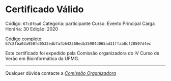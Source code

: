 # Certificado Válido

Código: `67c8fba0`
Categoria: participante
Curso: Evento Principal
Carga Horária: 30
Edição: 2020


Código completo: `67c8fba03a950fd0532edb7afb642360edb35904d065ad31ffaa8cf20507d4ec`


Este certificado foi expedido pela Comissão organizadora do IV Curso de Verão em Bioinformática da UFMG.

----

Qualquer dúvida contacte a [_Comissão Organizadora_](<mailto:cursobioinfoufmg@gmail.com$subject=[Certificados]>)

